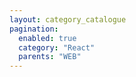 ```yaml
---
layout: category_catalogue
pagination:
  enabled: true
  category: "React"
  parents: "WEB"
---
```

